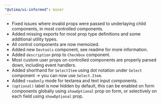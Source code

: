 ```yaml
---
"@utima/ui-informed": minor
---
```


- Fixed issues where invalid props were passed to underlaying child components, in most controlled components.
- Added missing exports for most prop type definitions and some additional utility types.
- All control components are now memoized.
- Added new `Devtools` component, see readme for more information.
- Added `description` prop to `Checkbox` component.
- Most custom user props on controlled components are properly parsed down, including event handlers.
- Added shorthand for `SelectItem` using dot notation under `Select` component -> you can now use `Select.Item`.
- Added `readonly` mode for textarea and text input components.
- `(optional)` label is now hidden by default, this can be enabled on form components globally using `showOptional` prop on form, or selectively on each field using `showOptional` prop.
